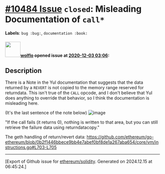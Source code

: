 # [\#10484 Issue](https://github.com/ethereum/solidity/issues/10484) `closed`: Misleading Documentation of `call*`
**Labels**: `bug :bug:`, `documentation :book:`


#### <img src="https://avatars.githubusercontent.com/u/33909953?u=813fc9edd9c477977cd6115051acab9a71d4b09c&v=4" width="50">[wolflo](https://github.com/wolflo) opened issue at [2020-12-03 03:06](https://github.com/ethereum/solidity/issues/10484):

## Description

There is a Note in the Yul documentation that suggests that the data returned by a `REVERT` is not copied to the memory range reserved for returndata. This isn't true of the `CALL` opcode, and I don't believe that Yul does anything to override that behavior, so I think the documentation is misleading here.

(It's the last sentence of the note below)
![image](https://user-images.githubusercontent.com/33909953/100956931-03e6e580-3533-11eb-9360-86361a9bc191.png)

"If the call fails (it returns 0), nothing is written to that area, but you can still retrieve the failure data using returndatacopy."

The geth handling of return/revert data: https://github.com/ethereum/go-ethereum/blob/0b2f1446bbece9bb4e7abef0bf8de1a267aba654/core/vm/instructions.go#L703-L705








-------------------------------------------------------------------------------



[Export of Github issue for [ethereum/solidity](https://github.com/ethereum/solidity). Generated on 2024.12.15 at 06:45:24.]
